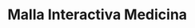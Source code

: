 <!DOCTYPE html>
<html lang="es">
<head>
  <meta charset="UTF-8">
  <title>Malla Interactiva Medicina</title>
  <link rel="stylesheet" href="styles.css">
</head>
<body>
  <h1>Malla Interactiva Medicina</h1>
  <div class="malla" id="malla"></div>
  <script src="script.js"></script>
</body>
</html>
